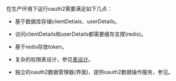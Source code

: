 在生产环境下运行oauth2需要满足如下几点：

* 基于数据库存储clientDetials、userDetails。  

* 访问clientDetails和userDetails都需要缓存支撑(redis)。  

* 基于redis存放token。  

* 复杂的权限表设计，参见[表设计](https://github.com/zhangdberic/doc/blob/master/springcloud/oauth2/oauth2%E5%90%8E%E5%8F%B0%E8%A1%A8%E7%BB%93%E6%9E%84%E8%AE%BE%E8%AE%A1.md)。  

* 独立的oauth2数据管理器(界面)、提供oauth2数据操作服务，参见[]()。    


